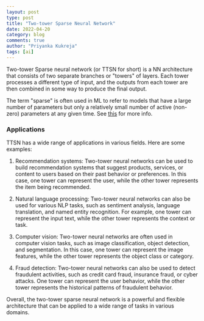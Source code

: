 ```yaml
---
layout: post
type: post
title: "Two-tower Sparse Neural Network"
date: 2022-04-20
category: blog
comments: true
author: "Priyanka Kukreja"
tags: [ai]
---
```


Two-tower Sparse neural network (or TTSN for short) is a NN architecture that consists of two separate branches or "towers" of layers. Each tower processes a different type of input, and the outputs from each tower are then combined in some way to produce the final output.

The term "sparse" is often used in ML to refer to models that have a large number of parameters but only a relatively small number of active (non-zero) parameters at any given time. See [this](https://priyankakukreja267.github.io/blog/2022/04/18/sparsenn/) for more info. 

### Applications
TTSN has a wide range of applications in various fields. Here are some examples:

1. Recommendation systems: Two-tower neural networks can be used to build recommendation systems that suggest products, services, or content to users based on their past behavior or preferences. In this case, one tower can represent the user, while the other tower represents the item being recommended.

2. Natural language processing: Two-tower neural networks can also be used for various NLP tasks, such as sentiment analysis, language translation, and named entity recognition. For example, one tower can represent the input text, while the other tower represents the context or task.

3. Computer vision: Two-tower neural networks are often used in computer vision tasks, such as image classification, object detection, and segmentation. In this case, one tower can represent the image features, while the other tower represents the object class or category.

4. Fraud detection: Two-tower neural networks can also be used to detect fraudulent activities, such as credit card fraud, insurance fraud, or cyber attacks. One tower can represent the user behavior, while the other tower represents the historical patterns of fraudulent behavior.

Overall, the two-tower sparse neural network is a powerful and flexible architecture that can be applied to a wide range of tasks in various domains.